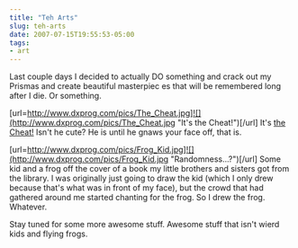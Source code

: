 ```yaml
---
title: "Teh Arts"
slug: teh-arts
date: 2007-07-15T19:55:53-05:00
tags:
- art
---
```

Last couple days I decided to actually DO something and crack out my Prismas and create beautiful masterpiec es that will be remembered long after I die. Or something.

[url=http://www.dxprog.com/pics/The_Cheat.jpg]![](http://www.dxprog.com/pics/The_Cheat.jpg "It's the Cheat!")[/url]
It's [the Cheat!](http://www.homestarrunner.com/vcr_cheat.html) Isn't he cute? He is until he gnaws your face off, that is.

[url=http://www.dxprog.com/pics/Frog_Kid.jpg]![](http://www.dxprog.com/pics/Frog_Kid.jpg "Randomness...?")[/url]
Some kid and a frog off the cover of a book my little brothers and sisters got from the library. I was originally just going to draw the kid (which I only drew because that's what was in front of my face), but the crowd that had gathered around me started chanting for the frog. So I drew the frog. Whatever.

Stay tuned for some more awesome stuff. Awesome stuff that isn't wierd kids and flying frogs.
